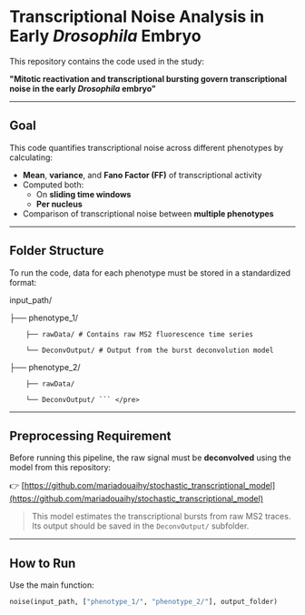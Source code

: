 # Transcriptional Noise Analysis in Early *Drosophila* Embryo

This repository contains the code used in the study:

**"Mitotic reactivation and transcriptional bursting govern transcriptional noise in the early *Drosophila* embryo"**

---

## Goal

This code quantifies transcriptional noise across different phenotypes by calculating:

- **Mean**, **variance**, and **Fano Factor (FF)** of transcriptional activity
- Computed both:
  - On **sliding time windows**
  - **Per nucleus**
- Comparison of transcriptional noise between **multiple phenotypes**

---

## Folder Structure

To run the code, data for each phenotype must be stored in a standardized format:

input_path/ 

├── phenotype_1/ 

        ├── rawData/ # Contains raw MS2 fluorescence time series 
  
        └── DeconvOutput/ # Output from the burst deconvolution model
   
├── phenotype_2/ 
    
        ├── rawData/ 
   
        └── DeconvOutput/ ``` </pre>

---

##  Preprocessing Requirement

Before running this pipeline, the raw signal must be **deconvolved** using the model from this repository:

👉 [https://github.com/mariadouaihy/stochastic_transcriptional_model](https://github.com/mariadouaihy/stochastic_transcriptional_model)

> This model estimates the transcriptional bursts from raw MS2 traces.  
> Its output should be saved in the `DeconvOutput/` subfolder.

---

##  How to Run

Use the main function:

```python
noise(input_path, ["phenotype_1/", "phenotype_2/"], output_folder)
